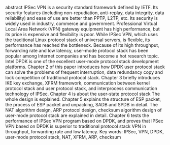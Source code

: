 abstract
IPSec VPN is a security standard framework defined by IETF. Its security features (including non-repudiation, anti-replay, data integrity, data reliability) and ease of use are better than PPTP, L2TP, etc. Its security is widely used in industry, commerce and government. Professional Virtual Local Area Network (VPN) gateway equipment has high performance, but its price is expensive and flexibility is poor. While IPSec VPN, which uses the traditional Linux protocol stack of universal servers, is flexible, its performance has reached the bottleneck. Because of its high throughput, forwarding rate and low latency, user-mode protocol stack has been popular among Internet companies and has become a hot research topic. Intel DPDK is one of the excellent user-mode protocol stack development platforms.
Chapter 2 of this paper introduces how DPDK user protocol stack can solve the problems of frequent interruption, data redundancy copy and lock competition of traditional protocol stack. Chapter 3 briefly introduces IKE key exchange, XFRM framework, communication between kernel protocol stack and user protocol stack, and interprocess communication technology of IPSec. Chapter 4 is about the user-state protocol stack
The whole design is explained. Chapter 5 explains the structure of ESP packet, the process of ESP packet and unpacking, SADB and SPDB in detail. The NAT algorithm design, ARP protocol design, checksum algorithm design of user-mode protocol stack are explained in detail. Chapter 6 tests the performance of IPSec VPN program based on DPDK, and proves that IPSec VPN based on DPDK is superior to traditional protocol stack VPN in throughput, forwarding rate and low latency.
Key words: IPSec, VPN, DPDK, user-mode protocol stack, NAT, XFRM, ARP, checksum